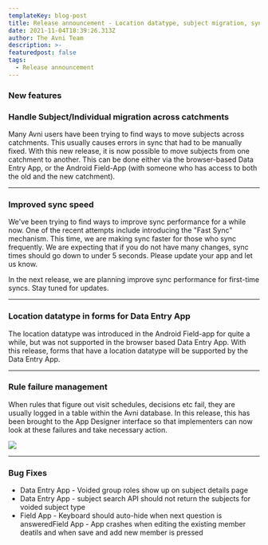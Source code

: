 ```yaml
---
templateKey: blog-post
title: Release announcement - Location datatype, subject migration, sync speed improvement
date: 2021-11-04T18:39:26.313Z
author: The Avni Team
description: >-
featuredpost: false
tags:
  - Release announcement 
---
```

 

### New features

### Handle Subject/Individual migration across catchments
Many Avni users have been trying to find ways to move subjects across catchments. This usually causes errors in sync that had to be manually fixed. With this new release, it is now possible to move subjects from one catchment to another. This can be done either via the browser-based Data Entry App, or the Android Field-App (with someone who has access to both the old and the new catchment).

---------------------------------------------------------------------------
### Improved sync speed
We've been trying to find ways to improve sync performance for a while now. One of the recent attempts include introducing the "Fast Sync" mechanism. This time, we are making sync faster for those who sync frequently. We are expecting that if you do not have many changes, sync times should go down to under 5 seconds. Please update your app and let us know.

In the next release, we are planning improve sync performance for first-time syncs. Stay tuned for updates.

---------------------------------------------------------------------------
### Location datatype in forms for Data Entry App
The location datatype was introduced in the Android Field-app for quite a while, but was not  supported in the browser based Data Entry App. With this release, forms that have a location datatype will be supported by the Data Entry App.

---------------------------------------------------------------------------
### Rule failure management
When rules that figure out visit schedules, decisions etc fail, they are usually logged in a table within the Avni database. In this release, this has been brought to the App Designer interface so that implementers can now look at these failures and take necessary action. 


![](/img/2021-11-04-avni-release-announcement/rulefailures.png)

---------------------------------------------------------------------------
### Bug Fixes
- Data Entry App - Voided group roles show up on subject details page
- Data Entry App -  subject search API should not return the subjects for voided subject type
- Field App - Keyboard should auto-hide when next question is answeredField App - App crashes when editing the existing member deatils and when save and add new member is pressed